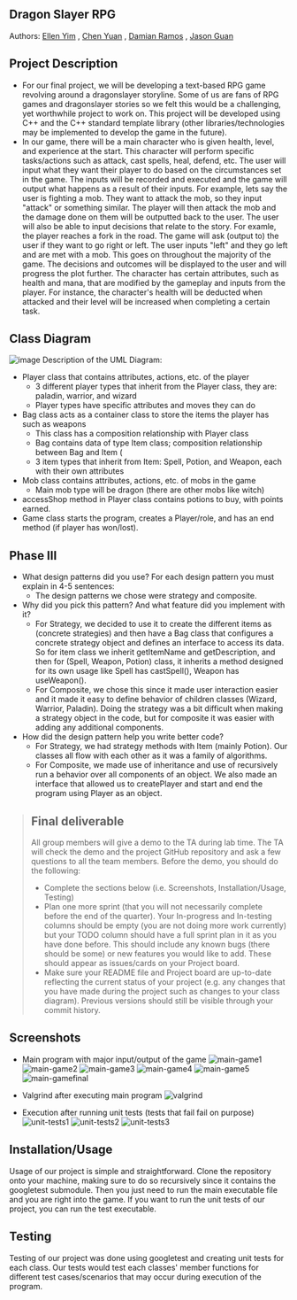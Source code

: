 ## Dragon Slayer RPG
 
 Authors: [Ellen Yim](https://github.com/ellenyim8) , [Chen Yuan](https://github.com/chenchen6394) , [Damian Ramos](https://github.com/dramos2001) , [Jason Guan](https://github.com/jasonguan067) 

## Project Description
 * For our final project, we will be developing a text-based RPG game revolving around a dragonslayer storyline. Some of us are fans of RPG games and dragonslayer stories so we felt this would be a challenging, yet worthwhile project to work on. This project will be developed using C++ and the C++ standard template library (other libraries/technologies may be implemented to develop the game in the future).
 * In our game, there will be a main character who is given health, level, and experience at the start. This character will perform specific tasks/actions such as attack, cast spells, heal, defend, etc. The user will input what they want their player to do based on the circumstances set in the game. The inputs will be recorded and executed and the game will output what happens as a result of their inputs. For example, lets say the user is fighting a mob. They want to attack the mob, so they input "attack" or something similar. The player will then attack the mob and the damage done on them will be outputted back to the user. The user will also be able to input decisions that relate to the story. For examle, the player reaches a fork in the road. The game will ask (output to) the user if they want to go right or left. The user inputs "left" and they go left and are met with a mob. This goes on throughout the majority of the game. The decisions and outcomes will be displayed to the user and will progress the plot further. The character has certain attributes, such as health and mana, that are modified by the gameplay and inputs from the player. For instance, the character's health will be deducted when attacked and their level will be increased when completing a certain task.
 
## Class Diagram
![image](https://user-images.githubusercontent.com/56313109/144044210-98c122b3-46b7-42b9-8392-f9bebf827e30.png)
 Description of the UML Diagram:
 * Player class that contains attributes, actions, etc. of the player
   * 3 different player types that inherit from the Player class, they are: paladin, warrior, and wizard
   * Player types have specific attributes and moves they can do
 * Bag class acts as a container class to store the items the player has such as weapons
   * This class has a composition relationship with Player class
   * Bag contains data of type Item class; composition relationship between Bag and Item (
   * 3 item types that inherit from Item: Spell, Potion, and Weapon, each with their own attributes
 * Mob class contains attributes, actions, etc. of mobs in the game
   * Main mob type will be dragon (there are other mobs like witch) 
 * accessShop method in Player class contains potions to buy, with points earned. 
 * Game class starts the program, creates a Player/role, and has an end method (if player has won/lost). 

 ## Phase III
 * What design patterns did you use? For each design pattern you must explain in 4-5 sentences: 
    * The design patterns we chose were strategy and composite. 
 * Why did you pick this pattern? And what feature did you implement with it? 
    * For Strategy, we decided to use it to create the different items as (concrete strategies) and then have a Bag class that configures a concrete strategy object and defines an interface to access its data. So for item class we inherit getItemName and getDescription, and then for (Spell, Weapon, Potion) class, it inherits a method designed for its own usage like Spell has castSpell(), Weapon has useWeapon(). 
    * For Composite, we chose this since it made user interaction easier and it made it easy to define behavior of children classes (Wizard, Warrior, Paladin). Doing the strategy was a bit difficult when making a strategy object in the code, but for composite it was easier with adding any additional components. 
 * How did the design pattern help you write better code?
    * For Strategy, we had strategy methods with Item (mainly Potion). Our classes all flow with each other as it was a family of algorithms. 
    * For Composite, we made use of inheritance and use of recursively run a behavior over all components of an object. We also made an interface that allowed us to createPlayer and start and end the program using Player as an object. 
 
 > ## Final deliverable
 > All group members will give a demo to the TA during lab time. The TA will check the demo and the project GitHub repository and ask a few questions to all the team members. 
 > Before the demo, you should do the following:
 > * Complete the sections below (i.e. Screenshots, Installation/Usage, Testing)
 > * Plan one more sprint (that you will not necessarily complete before the end of the quarter). Your In-progress and In-testing columns should be empty (you are not doing more work currently) but your TODO column should have a full sprint plan in it as you have done before. This should include any known bugs (there should be some) or new features you would like to add. These should appear as issues/cards on your Project board.
 > * Make sure your README file and Project board are up-to-date reflecting the current status of your project (e.g. any changes that you have made during the project such as changes to your class diagram). Previous versions should still be visible through your commit history. 
 
 ## Screenshots
 * Main program with major input/output of the game
 ![main-game1](https://user-images.githubusercontent.com/56313109/144098065-15d18ebf-21fa-4bad-9727-75805e3898b9.png)
 ![main-game2](https://user-images.githubusercontent.com/56313109/144098118-6317edff-66a5-4f7d-b62d-9a0c9fe93f09.png)
 ![main-game3](https://user-images.githubusercontent.com/56313109/144098171-ec4cd86e-6a71-40b1-961d-f7385839d36e.png)
 ![main-game4](https://user-images.githubusercontent.com/56313109/144098211-e0dcb363-d51c-4e24-9391-14cc2a99993e.png)
 ![main-game5](https://user-images.githubusercontent.com/56313109/144098226-95e71f02-1aed-4f76-ab1c-be708e5e11c6.png)
 ![main-gamefinal](https://user-images.githubusercontent.com/56313109/144098255-15061c40-d38e-4b84-8165-48050ad13cf7.png)

 * Valgrind after executing main program
 ![valgrind](https://user-images.githubusercontent.com/56313109/144098501-b277ba54-81de-4404-bb6a-22340b4ccc2b.png)

 * Execution after running unit tests (tests that fail fail on purpose)
 ![unit-tests1](https://user-images.githubusercontent.com/56313109/144098582-c2569c82-cb90-4a16-9934-1b5b75e7a466.png)
 ![unit-tests2](https://user-images.githubusercontent.com/56313109/144098612-5df4a9d0-7f30-42bb-a91d-7cf35911c500.png)
 ![unit-tests3](https://user-images.githubusercontent.com/56313109/144098641-08a4eeb6-70bd-4b18-80df-b73f880cf6c9.png)

 ## Installation/Usage
  Usage of our project is simple and straightforward. Clone the repository onto your machine, making sure to do so recursively since it contains the googletest submodule. Then     you just need to run the main executable file and you are right into the game. If you want to run the unit tests of our project, you can run the test executable.
 ## Testing
  Testing of our project was done using googletest and creating unit tests for each class. Our tests would test each classes' member functions for different test cases/scenarios   that may occur during execution of the program. 
 
